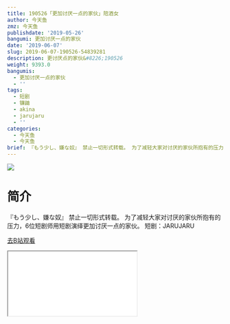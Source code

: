 ```yaml
---
title: 190526「更加讨厌一点的家伙」陪酒女
author: 今天鱼
zmz: 今天鱼
publishdate: '2019-05-26'
bangumi: 更加讨厌一点的家伙
date: '2019-06-07'
slug: 2019-06-07-190526-54839281
description: 更讨厌点的家伙&#8226;190526
weight: 9393.0
bangumis:
  - 更加讨厌一点的家伙
  - ''
tags:
  - 短剧
  - 镰鼬
  - akina
  - jarujaru
  - ''
categories:
  - 今天鱼
  - 今天鱼
brief: 『もう少し、嫌な奴』 禁止一切形式转载。 为了减轻大家对讨厌的家伙所抱有的压力，6位短剧师用短剧演绎更加讨厌一点的家伙。 短剧：JARUJARU
---
```

![](https://i.imgur.com/s9xNumh.jpg)
# 简介  
『もう少し、嫌な奴』
禁止一切形式转载。
为了减轻大家对讨厌的家伙所抱有的压力，6位短剧师用短剧演绎更加讨厌一点的家伙。
短剧：JARUJARU  

[去B站观看](https://www.bilibili.com/video/av54839281/)
<div class ="resp-container"><iframe class="testiframe" src="//player.bilibili.com/player.html?aid=54839281"", scrolling="no", allowfullscreen="true" > </iframe></div> 
